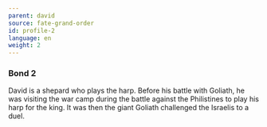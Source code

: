 ```yaml
---
parent: david
source: fate-grand-order
id: profile-2
language: en
weight: 2
---
```


### Bond 2

David is a shepard who plays the harp. Before his battle with Goliath, he was visiting the war camp during the battle against the Philistines to play his harp for the king. It was then the giant Goliath challenged the Israelis to a duel.

